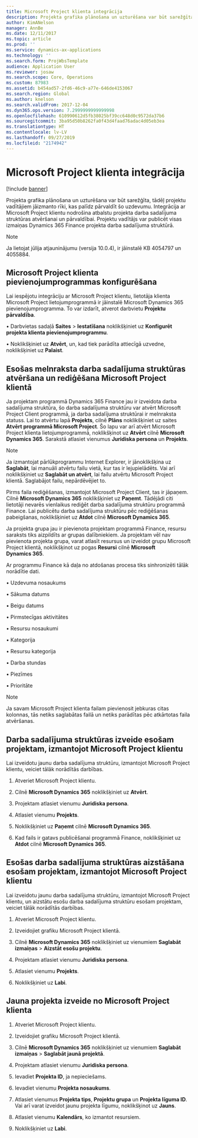 ```yaml
---
title: Microsoft Project klienta integrācija
description: Projekta grafika plānošana un uzturēšana var būt sarežģīta, tādēļ projektu vadītājiem jāizmanto rīki, kas palīdz pārvaldīt šo uzdevumu. Integrācija ar Microsoft Project klientu nodrošina atbalstu projekta darba sadalījuma struktūras atvēršanai un pārvaldībai.
author: KimANelson
manager: AnnBe
ms.date: 12/11/2017
ms.topic: article
ms.prod: ''
ms.service: dynamics-ax-applications
ms.technology: ''
ms.search.form: ProjWbsTemplate
audience: Application User
ms.reviewer: josaw
ms.search.scope: Core, Operations
ms.custom: 87983
ms.assetid: b454ad57-2fd6-46c9-a77e-646de4153067
ms.search.region: Global
ms.author: knelson
ms.search.validFrom: 2017-12-04
ms.dyn365.ops.version: 7.2999999999999998
ms.openlocfilehash: 610990612d5fb38025bf39cc648d0c9572da37b6
ms.sourcegitcommit: 3ba95d50b8262fa0f43d4faad76adac4d05eb3ea
ms.translationtype: HT
ms.contentlocale: lv-LV
ms.lasthandoff: 09/27/2019
ms.locfileid: "2174942"
---
```

# <a name="microsoft-project-client-integration"></a>Microsoft Project klienta integrācija

[!include [banner](../includes/banner.md)]

Projekta grafika plānošana un uzturēšana var būt sarežģīta, tādēļ projektu vadītājiem jāizmanto rīki, kas palīdz pārvaldīt šo uzdevumu. Integrācija ar Microsoft Project klientu nodrošina atbalstu projekta darba sadalījuma struktūras atvēršanai un pārvaldībai. Projektu vadītājs var publicēt visas izmaiņas Dynamics 365 Finance projekta darba sadalījuma struktūrā.

> [!NOTE]
> Ja lietojat jūlija atjauninājumu (versija 10.0.4), ir jāinstalē KB 4054797 un 4055884.

## <a name="configure-the-microsoft-project-client-add-in"></a>Microsoft Project klienta pievienojumprogrammas konfigurēšana
Lai iespējotu integrāciju ar Microsoft Project klientu, lietotāja klienta Microsoft Project lietojumprogrammā ir jāinstalē Microsoft Dynamics 365 pievienojumprogramma. To var izdarīt, atverot darbvietu **Projektu pārvaldība**.

•   Darbvietas sadaļā **Saites** > **Iestatīšana** noklikšķiniet uz **Konfigurēt projekta klienta pievienojumprogrammu**.

•   Noklikšķiniet uz **Atvērt**, un, kad tiek parādīta attiecīgā uzvedne, noklikšķiniet uz **Palaist**.

## <a name="open-and-edit-an-existing-draft-work-breakdown-structure-in-microsoft-project-client"></a>Esošas melnraksta darba sadalījuma struktūras atvēršana un rediģēšana Microsoft Project klientā
Ja projektam programmā Dynamics 365 Finance jau ir izveidota darba sadalījuma struktūra, šo darba sadalījuma struktūru var atvērt Microsoft Project Client programmā, ja darba sadalījuma struktūrai ir melnraksta statuss. Lai to atvērtu lapā **Projekts**, cilnē **Plāns** noklikšķiniet uz saites **Atvērt programmā Microsoft Project**. Šo lapu var arī atvērt Microsoft Project klienta lietojumprogrammā, noklikšķinot uz **Atvērt** cilnē **Microsoft Dynamics 365**. Sarakstā atlasiet vienumus **Juridiska persona** un **Projekts**.

> [!NOTE]
> Ja izmantojat pārlūkprogrammu Internet Explorer, ir jānoklikšķina uz **Saglabāt**, lai manuāli atvērtu failu vietā, kur tas ir lejupielādēts. Vai arī noklikšķiniet uz **Saglabāt un atvērt**, lai failu atvērtu Microsoft Project klientā. Saglabājot failu, nepārdēvējiet to.

Pirms faila rediģēšanas, izmantojot Microsoft Project Client, tas ir jāpaņem. Cilnē **Microsoft Dynamics 365** noklikšķiniet uz **Paņemt**. Tādējādi citi lietotāji nevarēs vienlaikus rediģēt darba sadalījuma struktūru programmā Finance. Lai publicētu darba sadalījuma struktūru pēc rediģēšanas pabeigšanas, noklikšķiniet uz **Atdot** cilnē **Microsoft Dynamics 365**.

Ja projekta grupa jau ir pievienota projektam programmā Finance, resursu saraksts tiks aizpildīts ar grupas dalībniekiem. Ja projektam vēl nav pievienota projekta grupa, varat atlasīt resursus un izveidot grupu Microsoft Project klientā, noklikšķinot uz pogas **Resursi** cilnē **Microsoft Dynamics 365**. 

Ar programmu Finance kā daļa no atdošanas procesa tiks sinhronizēti tālāk norādītie dati.

•   Uzdevuma nosaukums

•   Sākuma datums

•   Beigu datums

•   Pirmstecīgas aktivitātes

•   Resursu nosaukumi

•   Kategorija

•   Resursu kategorija

•   Darba stundas

•   Piezīmes

•   Prioritāte

> [!NOTE]
> Ja savam Microsoft Project klienta failam pievienosit jebkuras citas kolonnas, tās netiks saglabātas failā un netiks parādītas pēc atkārtotas faila atvēršanas.

## <a name="create-the-work-breakdown-structure-for-an-existing-project-using-microsoft-project-client"></a>Darba sadalījuma struktūras izveide esošam projektam, izmantojot Microsoft Project klientu
Lai izveidotu jaunu darba sadalījuma struktūru, izmantojot Microsoft Project klientu, veiciet tālāk norādītās darbības.


1.  Atveriet Microsoft Project klientu.

2.  Cilnē **Microsoft Dynamics 365** noklikšķiniet uz **Atvērt**.

3.  Projektam atlasiet vienumu **Juridiska persona**.

4.  Atlasiet vienumu **Projekts**.

5.  Noklikšķiniet uz **Paņemt** cilnē **Microsoft Dynamics 365**.

6.  Kad fails ir gatavs publicēšanai programmā Finance, noklikšķiniet uz **Atdot** cilnē **Microsoft Dynamics 365**.

## <a name="replace-the-existing-work-breakdown-structure-for-an-existing-project-using-microsoft-project-client"></a>Esošas darba sadalījuma struktūras aizstāšana esošam projektam, izmantojot Microsoft Project klientu
Lai izveidotu jaunu darba sadalījuma struktūru, izmantojot Microsoft Project klientu, un aizstātu esošu darba sadalījuma struktūru esošam projektam, veiciet tālāk norādītās darbības.

1.  Atveriet Microsoft Project klientu.

2.  Izveidojiet grafiku Microsoft Project klientā.

3.  Cilnē **Microsoft Dynamics 365** noklikšķiniet uz vienumiem **Saglabāt izmaiņas** > **Aizstāt esošu projektu**.

4.  Projektam atlasiet vienumu **Juridiska persona**.

5.  Atlasiet vienumu **Projekts**.

6.  Noklikšķiniet uz **Labi**.

## <a name="create-a-new-project-from-within-microsoft-project-client"></a>Jauna projekta izveide no Microsoft Project klienta


1.  Atveriet Microsoft Project klientu.

2.  Izveidojiet grafiku Microsoft Project klientā.

3.  Cilnē **Microsoft Dynamics 365** noklikšķiniet uz vienumiem **Saglabāt izmaiņas** > **Saglabāt jaunā projektā**.

4.  Projektam atlasiet vienumu **Juridiska persona**.

5.  Ievadiet **Projekta ID**, ja nepieciešams.

6.  Ievadiet vienumu **Projekta nosaukums**.

7.  Atlasiet vienumus **Projekta tips**, **Projektu grupa** un **Projekta līguma ID**. Vai arī varat izveidot jaunu projekta līgumu, noklikšķinot uz **Jauns**.

8.  Atlasiet vienumu **Kalendārs**, ko izmantot resursiem.

11. Noklikšķiniet uz **Labi**.
